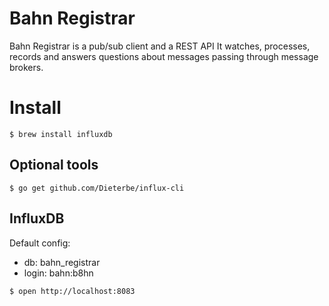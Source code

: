 Bahn Registrar
==============

Bahn Registrar is a pub/sub client and a REST API
It watches, processes, records and answers questions about messages passing through message brokers.


# Install
```
$ brew install influxdb
```

## Optional tools
```
$ go get github.com/Dieterbe/influx-cli
```


## InfluxDB

Default config:
-  db: bahn_registrar
-  login: bahn:b8hn
```
$ open http://localhost:8083
```
